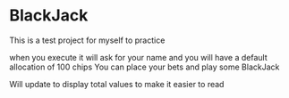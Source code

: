 # BlackJack
This is a test project for myself to practice

when you execute it will ask for your name and you will have a default allocation of 100 chips
You can place your bets and play some BlackJack

Will update to display total values to make it easier to read
